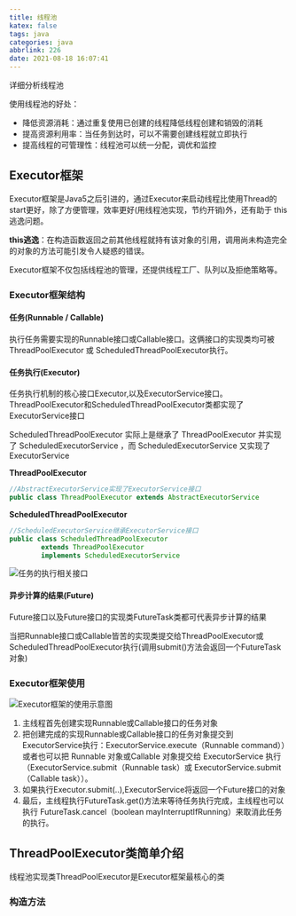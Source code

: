 ```yaml
---
title: 线程池
katex: false
tags: java
categories: java
abbrlink: 226
date: 2021-08-18 16:07:41
---
```

详细分析线程池

使用线程池的好处：
- 降低资源消耗：通过重复使用已创建的线程降低线程创建和销毁的消耗
- 提高资源利用率：当任务到达时，可以不需要创建线程就立即执行
- 提高线程的可管理性：线程池可以统一分配，调优和监控
<!-- more -->

## Executor框架
Executor框架是Java5之后引进的，通过Executor来启动线程比使用Thread的start更好，除了方便管理，效率更好(用线程池实现，节约开销)外，还有助于 this逃逸问题。

**this逃逸**：在构造函数返回之前其他线程就持有该对象的引用，调用尚未构造完全的对象的方法可能引发令人疑惑的错误。

Executor框架不仅包括线程池的管理，还提供线程工厂、队列以及拒绝策略等。

### Executor框架结构
#### 任务(Runnable / Callable)
执行任务需要实现的Runnable接口或Callable接口。这俩接口的实现类均可被ThreadPoolExecutor 或 ScheduledThreadPoolExecutor执行。

#### 任务执行(Executor)
任务执行机制的核心接口Executor,以及ExecutorService接口。ThreadPoolExecutor和ScheduledThreadPoolExecutor类都实现了ExecutorService接口

ScheduledThreadPoolExecutor 实际上是继承了 ThreadPoolExecutor 并实现了 ScheduledExecutorService ，而 ScheduledExecutorService 又实现了 ExecutorService

**ThreadPoolExecutor**
```java
//AbstractExecutorService实现了ExecutorService接口
public class ThreadPoolExecutor extends AbstractExecutorService
```

**ScheduledThreadPoolExecutor**
```java
//ScheduledExecutorService继承ExecutorService接口
public class ScheduledThreadPoolExecutor
        extends ThreadPoolExecutor
        implements ScheduledExecutorService

```
![任务的执行相关接口](https://whh.plus/images/任务的执行相关接口.png)

#### 异步计算的结果(Future)
Future接口以及Future接口的实现类FutureTask类都可代表异步计算的结果

当把Runnable接口或Callable皆苦的实现类提交给ThreadPoolExecutor或ScheduledThreadPoolExecutor执行(调用submit()方法会返回一个FutureTask对象)

### Executor框架使用
![Executor框架的使用示意图](https://whh.plus/images/Executor框架的使用示意图.png)
1. 主线程首先创建实现Runnable或Callable接口的任务对象
2. 把创建完成的实现Runnable或Callable接口的任务对象提交到ExecutorService执行：ExecutorService.execute（Runnable command））或者也可以把 Runnable 对象或Callable 对象提交给 ExecutorService 执行（ExecutorService.submit（Runnable task）或 ExecutorService.submit（Callable <T> task））。
3. 如果执行Executor.submit(..),ExecutorService将返回一个Future接口的对象
4. 最后，主线程执行FutureTask.get()方法来等待任务执行完成，主线程也可以执行 FutureTask.cancel（boolean mayInterruptIfRunning）来取消此任务的执行。

## ThreadPoolExecutor类简单介绍
线程池实现类ThreadPoolExecutor是Executor框架最核心的类

### 构造方法

